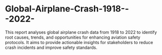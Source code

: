 # Global-Airplane-Crash-1918---2022-
This report analyses global airplane crash data from 1918 to 2022 to identify root causes, trends, and opportunities for enhancing aviation safety protocols. It aims to provide actionable insights for stakeholders to reduce crash incidents and improve safety standards.
